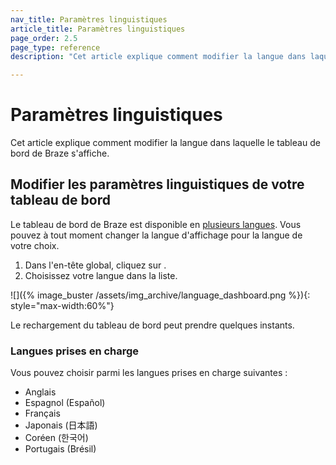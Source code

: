```yaml
---
nav_title: Paramètres linguistiques
article_title: Paramètres linguistiques
page_order: 2.5
page_type: reference
description: "Cet article explique comment modifier la langue dans laquelle le tableau de bord de Braze s'affiche."

---
```


# Paramètres linguistiques

Cet article explique comment modifier la langue dans laquelle le tableau de bord de Braze s'affiche.

## Modifier les paramètres linguistiques de votre tableau de bord

Le tableau de bord de Braze est disponible en [plusieurs langues](#supported-languages). Vous pouvez à tout moment changer la langue d'affichage pour la langue de votre choix.

1. Dans l'en-tête global, cliquez sur <i class="fa-solid fa-globe" aria-label="Sélectionner votre langue"></i>.
2. Choisissez votre langue dans la liste.

![]({% image_buster /assets/img_archive/language_dashboard.png %}){: style="max-width:60%"}

Le rechargement du tableau de bord peut prendre quelques instants.

### Langues prises en charge

Vous pouvez choisir parmi les langues prises en charge suivantes :

- Anglais
- Espagnol (Español)
- Français
- Japonais (日本語)
- Coréen (한국어)
- Portugais (Brésil)

<!--
Note: This content is pending development

## Change your notification language settings

You can also choose to change your notification language. This is set separately from the dashboard language and will be used for email and other communications from Braze.

### Company administrators

Administrators can set the default language for communications to all users in their company:

1. Go to **Settings** > **Company Settings**.
2. For **Notification Language**, select a language.
3. Click **Save Changes**.

### Limited users

If you have limited permissions, your notification language is set to the default for your company. You can change this to set a different language than the one set by your administrator. This will affect any communications from Braze to you.

1. Select your profile and click **Manage your account**.
2. In the **Account Profile** section, select your **Notification Language**.
3. Click **Save Changes**.

-->

